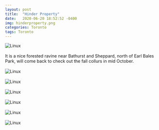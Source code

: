 ```yaml
---
layout: post
title:  "Hinder Property"
date:   2020-06-20 18:52:52 -0400
img: hinderproperty.png
categories: Toronto
tags: Toronto
---
```


![Linux]({{site.baseurl}}/images/hinderproperty.png)
<br>
<br>
It is a nice forested ravine near Bathurst and Sheppard, north of Earl Bales Park, will come back to check out the fall collurs in mid October.
<br>
<br>
![Linux]({{site.baseurl}}/images/hinderproperty1.jpg)
<br>
<br>
![Linux]({{site.baseurl}}/images/hinderproperty2.jpg)
<br>
<br>
![Linux]({{site.baseurl}}/images/hinderproperty3.jpg)
<br>
<br>
![Linux]({{site.baseurl}}/images/hinderproperty4.jpg)
<br>
<br>
![Linux]({{site.baseurl}}/images/hinderproperty5.jpg)
<br>
<br>
![Linux]({{site.baseurl}}/images/hinderproperty6.jpg)

